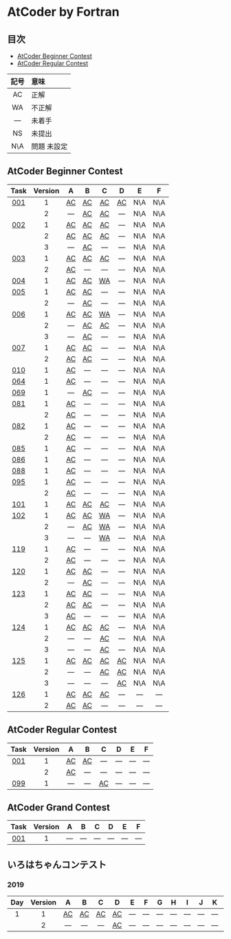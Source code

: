 # AtCoder by Fortran #

## 目次 ##

* [AtCoder Beginner Contest](#AtCoder-Beginner-Contest)
* [AtCoder Regular Contest](#AtCoder-Regular-Contest)

|記号|意味|
|:-:|:-|
|AC|正解|
|WA|不正解|
|&#x2014;|未着手|
|NS|未提出|
|N\A|問題 未設定|

## AtCoder Beginner Contest ##

|Task             |Version|A                                |B                                |C                                |D                                |E                                      |F                                      |
|:---------------:|:-----:|:-------------------------------:|:-------------------------------:|:-------------------------------:|:-------------------------------:|:-------------------------------------:|:-------------------------------------:|
|[001](ABC/ABC001)|   1   |[AC](ABC/ABC001/ABC001_A_v01.f08)|[AC](ABC/ABC001/ABC001_B_v01.f08)|[AC](ABC/ABC001/ABC001_C_v01.f08)|[AC](ABC/ABC001/ABC001_D_v01.f08)|N\A                                    |N\A                                    |
|                 |   2   |&#x2014;                         |[AC](ABC/ABC001/ABC001_B_v02.f08)|[AC](ABC/ABC001/ABC001_C_v02.f08)|&#x2014;                         |N\A                                    |N\A                                    |
|[002](ABC/ABC002)|   1   |[AC](ABC/ABC002/ABC002_A_v01.f08)|[AC](ABC/ABC002/ABC002_B_v01.f08)|[AC](ABC/ABC002/ABC002_C_v01.f08)|&#x2014;                         |N\A                                    |N\A                                    |
|                 |   2   |[AC](ABC/ABC003/ABC003_A_v02.f08)|[AC](ABC/ABC002/ABC002_B_v02.f08)|[AC](ABC/ABC002/ABC002_C_v02.f08)|&#x2014;                         |N\A                                    |N\A                                    |
|                 |   3   |&#x2014;                         |[AC](ABC/ABC002/ABC002_B_v03.f08)|&#x2014;                         |&#x2014;                         |N\A                                    |N\A                                    |
|[003](ABC/ABC003)|   1   |[AC](ABC/ABC003/ABC003_A_v01.f08)|[AC](ABC/ABC003/ABC003_B_v01.f08)|[AC](ABC/ABC003/ABC003_C_v01.f08)|&#x2014;                         |N\A                                    |N\A                                    |
|                 |   2   |[AC](ABC/ABC003/ABC003_A_v01.f08)|&#x2014;                         |&#x2014;                         |&#x2014;                         |N\A                                    |N\A                                    |
|[004](ABC/ABC004)|   1   |[AC](ABC/ABC004/ABC004_A_v01.f08)|[AC](ABC/ABC004/ABC004_B_v01.f08)|[WA](ABC/ABC004/ABC004_C_v01.f08)|&#x2014;                         |N\A                                    |N\A                                    |
|[005](ABC/ABC005)|   1   |[AC](ABC/ABC005/ABC005_A_v01.f08)|[AC](ABC/ABC005/ABC005_B_v01.f08)|&#x2014;                         |&#x2014;                         |N\A                                    |N\A                                    |
|                 |   2   |&#x2014;                         |[AC](ABC/ABC005/ABC005_C_v02.f08)|&#x2014;                         |&#x2014;                         |N\A                                    |N\A                                    |
|[006](ABC/ABC006)|   1   |[AC](ABC/ABC006/ABC006_A_v01.f08)|[AC](ABC/ABC006/ABC006_B_v01.f08)|[WA](ABC/ABC006/ABC006_C_v01.f08)|&#x2014;                         |N\A                                    |N\A                                    |
|                 |   2   |&#x2014;                         |[AC](ABC/ABC006/ABC006_B_v02.f08)|[AC](ABC/ABC006/ABC006_C_v02.f08)|&#x2014;                         |N\A                                    |N\A                                    |
|                 |   3   |&#x2014;                         |[AC](ABC/ABC006/ABC006_B_v03.f08)|&#x2014;                         |&#x2014;                         |N\A                                    |N\A                                    |
|[007](ABC/ABC007)|   1   |[AC](ABC/ABC007/ABC007_A_v01.f08)|[AC](ABC/ABC007/ABC007_B_v01.f08)|&#x2014;                         |&#x2014;                         |N\A                                    |N\A                                    |
|                 |   2   |[AC](ABC/ABC007/ABC007_A_v02.f08)|[AC](ABC/ABC007/ABC007_B_v02.f08)|&#x2014;                         |&#x2014;                         |N\A                                    |N\A                                    |
|[010](ABC/ABC010)|   1   |[AC](ABC/ABC010/ABC010_A_v01.f08)|&#x2014;                         |&#x2014;                         |&#x2014;                         |N\A                                    |N\A                                    |
|[064](ABC/ABC064)|   1   |[AC](ABC/ABC064/ABC064_A_v01.f08)|&#x2014;                         |&#x2014;                         |&#x2014;                         |N\A                                    |N\A                                    |
|[069](ABC/ABC069)|   1   |&#x2014;                         |[AC](ABC/ABC069/ABC069_B_v01.f08)|&#x2014;                         |&#x2014;                         |N\A                                    |N\A                                    |
|[081](ABC/ABC081)|   1   |[AC](ABC/ABC081/ABC081_A_v01.f08)|&#x2014;                         |&#x2014;                         |&#x2014;                         |N\A                                    |N\A                                    |
|                 |   2   |[AC](ABC/ABC081/ABC081_A_v02.f08)|&#x2014;                         |&#x2014;                         |&#x2014;                         |N\A                                    |N\A                                    |
|[082](ABC/ABC082)|   1   |[AC](ABC/ABC082/ABC082_A_v01.f08)|&#x2014;                         |&#x2014;                         |&#x2014;                         |N\A                                    |N\A                                    |
|                 |   2   |[AC](ABC/ABC082/ABC082_A_v02.f08)|&#x2014;                         |&#x2014;                         |&#x2014;                         |N\A                                    |N\A                                    |
|[085](ABC/ABC085)|   1   |[AC](ABC/ABC085/ABC085_A_v01.f08)|&#x2014;                         |&#x2014;                         |&#x2014;                         |N\A                                    |N\A                                    |
|[086](ABC/ABC086)|   1   |[AC](ABC/ABC086/ABC086_A_v01.f08)|&#x2014;                         |&#x2014;                         |&#x2014;                         |N\A                                    |N\A                                    |
|[088](ABC/ABC088)|   1   |[AC](ABC/ABC088/ABC088_A_v01.f08)|&#x2014;                         |&#x2014;                         |&#x2014;                         |N\A                                    |N\A                                    |
|[095](ABC/ABC095)|   1   |[AC](ABC/ABC095/ABC095_A_v01.f08)|&#x2014;                         |&#x2014;                         |&#x2014;                         |N\A                                    |N\A                                    |
|                 |   2   |[AC](ABC/ABC095/ABC095_A_v02.f08)|&#x2014;                         |&#x2014;                         |&#x2014;                         |N\A                                    |N\A                                    |
|[101](ABC/ABC101)|   1   |[AC](ABC/ABC101/ABC101_A_v01.f08)|[AC](ABC/ABC101/ABC101_B_v01.f08)|[AC](ABC/ABC101/ABC101_C_v01.f08)|&#x2014;                         |N\A                                    |N\A                                    |
|[102](ABC/ABC102)|   1   |[AC](ABC/ABC102/ABC102_A_v02.f08)|[AC](ABC/ABC102/ABC102_B_v01.f08)|[WA](ABC/ABC102/ABC102_C_v01.f08)|&#x2014;                         |N\A                                    |N\A                                    |
|                 |   2   |&#x2014;                         |[AC](ABC/ABC102/ABC102_B_v02.f08)|[WA](ABC/ABC102/ABC102_C_v02.f08)|&#x2014;                         |N\A                                    |N\A                                    |
|                 |   3   |&#x2014;                         |&#x2014;                         |[WA](ABC/ABC102/ABC102_C_v03.f08)|&#x2014;                         |N\A                                    |N\A                                    |
|[119](ABC/ABC119)|   1   |[AC](ABC/ABC119/ABC119_A_v01.f08)|&#x2014;                         |&#x2014;                         |&#x2014;                         |N\A                                    |N\A                                    |
|                 |   2   |[AC](ABC/ABC119/ABC119_A_v02.f08)|&#x2014;                         |&#x2014;                         |&#x2014;                         |N\A                                    |N\A                                    |
|[120](ABC/ABC120)|   1   |[AC](ABC/ABC120/ABC120_A_v01.f08)|[AC](ABC/ABC120/ABC120_B_v01.f08)|&#x2014;                         |&#x2014;                         |N\A                                    |N\A                                    |
|                 |   2   |&#x2014;                         |[AC](ABC/ABC120/ABC120_B_v02.f08)|&#x2014;                         |&#x2014;                         |N\A                                    |N\A                                    |
|[123](ABC/ABC123)|   1   |[AC](ABC/ABC123/ABC123_A_v01.f08)|[AC](ABC/ABC123/ABC123_B_v01.f08)|&#x2014;                         |&#x2014;                         |N\A                                    |N\A                                    |
|                 |   2   |[AC](ABC/ABC123/ABC123_A_v02.f08)|[AC](ABC/ABC123/ABC123_B_v02.f08)|&#x2014;                         |&#x2014;                         |N\A                                    |N\A                                    |
|                 |   3   |[AC](ABC/ABC123/ABC123_A_v03.f08)|&#x2014;                         |&#x2014;                         |&#x2014;                         |N\A                                    |N\A                                    |
|[124](ABC/ABC124)|   1   |[AC](ABC/ABC124/ABC124_A_v01.f08)|[AC](ABC/ABC124/ABC124_B_v01.f08)|[AC](ABC/ABC124/ABC124_C_v01.f08)|&#x2014;                         |N\A                                    |N\A                                    |
|                 |   2   |&#x2014;                         |&#x2014;                         |[AC](ABC/ABC124/ABC124_C_v02.f08)|&#x2014;                         |N\A                                    |N\A                                    |
|                 |   3   |&#x2014;                         |&#x2014;                         |[AC](ABC/ABC124/ABC124_C_v03.f08)|&#x2014;                         |N\A                                    |N\A                                    |
|[125](ABC/ABC125)|   1   |[AC](ABC/ABC125/ABC125_A_v01.f08)|[AC](ABC/ABC125/ABC125_B_v01.f08)|[AC](ABC/ABC126/ABC125_C_v01.f08)|[AC](ABC/ABC126/ABC125_D_v01.f08)|N\A                                    |N\A                                    |
|                 |   2   |&#x2014;                         |&#x2014;                         |[AC](ABC/ABC126/ABC125_C_v02.f08)|[AC](ABC/ABC126/ABC125_D_v02.f08)|N\A                                    |N\A                                    |
|                 |   3   |&#x2014;                         |&#x2014;                         |&#x2014;                         |[AC](ABC/ABC125/ABC125_D_v03.f08)|N\A                                    |N\A                                    |
|[126](ABC/ABC126)|   1   |[AC](ABC/ABC126/ABC126_A_v01.f08)|[AC](ABC/ABC126/ABC126_B_v01.f08)|[AC](ABC/ABC126/ABC126_C_v01.f08)|&#x2014;                         |&#x2014;                               |&#x2014;                               |
|                 |   2   |[AC](ABC/ABC126/ABC126_A_v02.f08)|[AC](ABC/ABC126/ABC126_B_v02.f08)|&#x2014;                         |&#x2014;                         |&#x2014;                               |&#x2014;                               |

## AtCoder Regular Contest ##

|Task             |Version|A                                |B                                |C                                |D       |E       |F       |
|:---------------:|:-----:|:-------------------------------:|:-------------------------------:|:-------------------------------:|:------:|:------:|:------:|
|[001](ARC/ARC001)|   1   |[AC](ARC/ARC001/ARC001_A_v01.f08)|[AC](ARC/ARC001/ARC001_B_v01.f08)|&#x2014;                         |&#x2014;|&#x2014;|&#x2014;|
|                 |   2   |[AC](ARC/ARC001/ARC001_A_v02.f08)|&#x2014;                         |&#x2014;                         |&#x2014;|&#x2014;|&#x2014;|
|[099](ARC/ARC099)|   1   |&#x2014;                         |&#x2014;                         |[AC](ABC/ABC101/ABC101_C_v01.f08)|&#x2014;|&#x2014;|&#x2014;|

## AtCoder Grand Contest ##

|Task         |Version|A       |B       |C       |D       |E       |F       |
|:-----------:|:-----:|:------:|:------:|:------:|:------:|:------:|:------:|
|[001](AGC001)|   1   |&#x2014;|&#x2014;|&#x2014;|&#x2014;|&#x2014;|&#x2014;|

## いろはちゃんコンテスト ##

### 2019 ###

|Day|Version|A                                       |B                                       |C                                       |D                                       |E       |F       |G       |H       |I       |J       |K       |L       |
|:-:|:-----:|:--------------------------------------:|:--------------------------------------:|:--------------------------------------:|:--------------------------------------:|:------:|:------:|:------:|:------:|:------:|:------:|:------:|:------:|
| 1 |   1   |[AC](iroha2019/iroha2019_day1_a_v01.f08)|[AC](iroha2019/iroha2019_day1_b_v01.f08)|[AC](iroha2019/iroha2019_day1_c_v01.f08)|[AC](iroha2019/iroha2019_day1_d_v01.f08)|&#x2014;|&#x2014;|&#x2014;|&#x2014;|&#x2014;|&#x2014;|&#x2014;|&#x2014;|
|   |   2   |&#x2014;                                |&#x2014;                                |&#x2014;                                |[AC](iroha2019/iroha2019_day1_d_v02.f08)|&#x2014;|&#x2014;|&#x2014;|&#x2014;|&#x2014;|&#x2014;|&#x2014;|&#x2014;|
